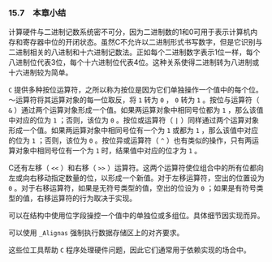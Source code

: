 ### 15.7　本章小结

计算硬件与二进制记数系统密不可分，因为二进制数的1和0可用于表示计算机内存和寄存器中位的开闭状态。虽然C不允许以二进制形式书写数字，但是它识别与二进制相关的八进制和十六进制记数法。正如每个二进制数字表示1位一样，每个八进制位代表3位，每个十六进制位代表4位。这种关系使得二进制转为八进制或十六进制较为简单。

`C` 提供多种按位运算符，之所以称为按位是因为它们单独操作一个值中的每个位。～运算符将其运算对象的每一位取反，将 `1` 转为 `0` ， `0` 转为 `1` 。按位与运算符（ `&` ）通过两个运算对象形成一个值。如果两运算对象中相同号位都为 `1` ，那么该值中对应的位为 `1` ；否则，该位为 `0` 。按位或运算符（ `|` ）同样通过两个运算对象形成一个值。如果两运算对象中相同号位有一个为 `1` 或都为 `1` ，那么该值中对应的位为 `1` ；否则，该位为 `0` 。按位异或运算符（ `^` ）也有类似的操作，只有两运算对象中相同号位有一个为 `1` 时，结果值中对应的位才为 `1` 。

C还有左移（ `<<` ）和右移（ `>>` ）运算符。这两个运算符使位组合中的所有位都向左或向右移动指定数量的位，以形成一个新值。对于左移运算符，空出的位置设为 `0` 。对于右移运算符，如果是无符号类型的值，空出的位设为 `0` ；如果是有符号类型的值，右移运算符的行为取决于实现。

可以在结构中使用位字段操控一个值中的单独位或多组位。具体细节因实现而异。

可以使用 `_Alignas` 强制执行数据存储区上的对齐要求。

这些位工具帮助 `C` 程序处理硬件问题，因此它们通常用于依赖实现的场合中。

